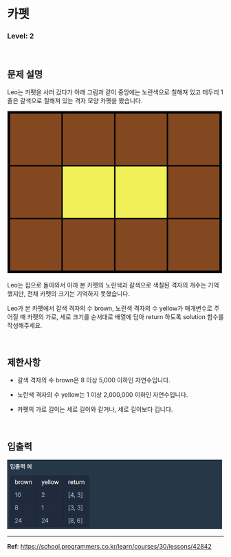 # 카펫

### Level: 2

<br>

## 문제 설명

Leo는 카펫을 사러 갔다가 아래 그림과 같이 중앙에는 노란색으로 칠해져 있고 테두리 1줄은 갈색으로 칠해져 있는 격자 모양 카펫을 봤습니다.

<img src="./exam_1.png" style="width: 500px" alt="exam_1">

Leo는 집으로 돌아와서 아까 본 카펫의 노란색과 갈색으로 색칠된 격자의 개수는 기억했지만, 전체 카펫의 크기는 기억하지 못했습니다.

Leo가 본 카펫에서 갈색 격자의 수 brown, 노란색 격자의 수 yellow가 매개변수로 주어질 때 카펫의 가로, 세로 크기를 순서대로 배열에 담아 return 하도록 solution 함수를 작성해주세요.

<br>

## 제한사항

- 갈색 격자의 수 brown은 8 이상 5,000 이하인 자연수입니다.

- 노란색 격자의 수 yellow는 1 이상 2,000,000 이하인 자연수입니다.

- 카펫의 가로 길이는 세로 길이와 같거나, 세로 길이보다 깁니다.

<br>

## 입출력

<img src="./exam_2.png" style="width: 500px" alt="exam_2">

---

**Ref**: https://school.programmers.co.kr/learn/courses/30/lessons/42842